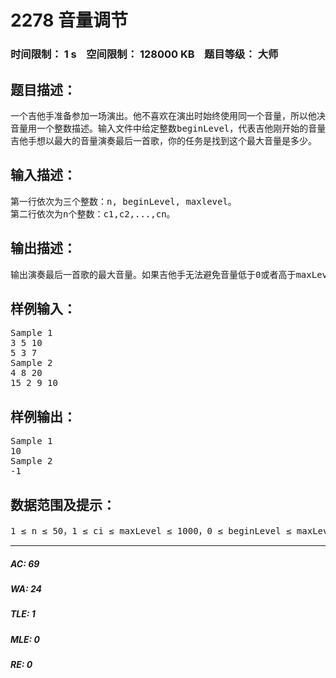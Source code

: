 # 2278 音量调节   
### 时间限制： 1 s&nbsp;&nbsp;&nbsp;&nbsp;空间限制： 128000 KB&nbsp;&nbsp;&nbsp;&nbsp;题目等级： 大师  
## 题目描述：  

<pre>
一个吉他手准备参加一场演出。他不喜欢在演出时始终使用同一个音量，所以他决定每一首歌之前他都要改变一次音量。在演出开始之前，他已经做好了一个列表，里面写着在每首歌开始之前他想要改变的音量是多少。每一次改变音量，他可以选择调高也可以调低。
音量用一个整数描述。输入文件中给定整数beginLevel，代表吉他刚开始的音量，以及整数maxLevel，代表吉他的最大音量。音量不能小于0也不能大于maxLevel。输入文件中还给定了n个整数c1,c2,...,cn，表示在第i首歌开始之前吉他手想要改变的音量是多少。
吉他手想以最大的音量演奏最后一首歌，你的任务是找到这个最大音量是多少。
</pre>
  
  
## 输入描述：  

<pre>
第一行依次为三个整数：n, beginLevel, maxlevel。
第二行依次为n个整数：c1,c2,...,cn。
</pre>
  
  
## 输出描述：  

<pre>
输出演奏最后一首歌的最大音量。如果吉他手无法避免音量低于0或者高于maxLevel，输出-1。
</pre>
  
  
## 样例输入：  

<pre>
Sample 1  
3 5 10  
5 3 7
Sample 2  
4 8 20  
15 2 9 10
</pre>
  
  
## 样例输出：  

<pre>
Sample 1  
10
Sample 2  
-1
</pre>
  
  
## 数据范围及提示：  

<pre>
1 ≤ n ≤ 50，1 ≤ ci ≤ maxLevel ≤ 1000，0 ≤ beginLevel ≤ maxLevel
</pre>
  
  
***  

##### AC: 69  
##### WA: 24  
##### TLE: 1  
##### MLE: 0  
##### RE: 0  
